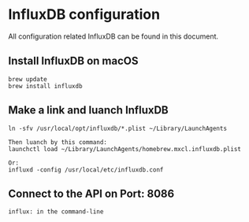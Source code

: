 # InfluxDB configuration
All configuration related InfluxDB can be found in this document.


## Install InfluxDB on macOS
```
brew update
brew install influxdb
```

## Make a link and luanch InfluxDB
```
ln -sfv /usr/local/opt/influxdb/*.plist ~/Library/LaunchAgents

Then luanch by this command:
launchctl load ~/Library/LaunchAgents/homebrew.mxcl.influxdb.plist

Or:
influxd -config /usr/local/etc/influxdb.conf
```

## Connect to the API on Port: 8086
```
influx: in the command-line
```

